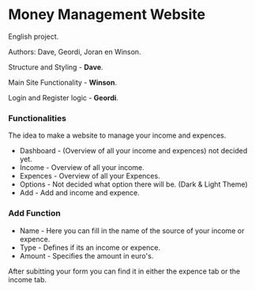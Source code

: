 # Money Management Website
English project.

Authors: Dave, Geordi, Joran en Winson.

Structure and Styling   - **Dave**.

Main Site Functionality  - **Winson**.

Login and Register logic - **Geordi**.


### Functionalities

The idea to make a website to manage your income and expences.

+ Dashboard - (Overview of all your income and expences) not decided yet.
+ Income - Overview of all your income.
+ Expences - Overview of all your Expences.
+ Options - Not decided what option there will be. (Dark & Light Theme)
+ Add - Add and income and expence.

### Add Function

+ Name - Here you can fill in the name of the source of your income or expence.
+ Type - Defines if its an income or expence.
+ Amount - Specifies the amount in euro's.

After subitting your form you can find it in either the expence tab or the income tab.


